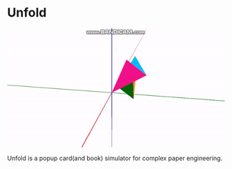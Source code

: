 # Unfold
![image](./image.gif)


Unfold is a popup card(and book) simulator for complex paper engineering.
